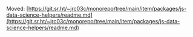 Moved: [https://git.sr.ht/~jrc03c/monorepo/tree/main/item/packages/js-data-science-helpers/readme.md](https://git.sr.ht/~jrc03c/monorepo/tree/main/item/packages/js-data-science-helpers/readme.md)